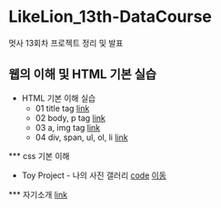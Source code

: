 # LikeLion_13th-DataCourse
멋사 13회차 프로젝트 정리 및 발표

## 웹의 이해 및 HTML 기본 실습
  * HTML 기본 이해 실습
    * 01 title tag [link](https://github.com/subineejung/LikeLion_13th-DataCourse/blob/main/web_html/01_html_title.html)
    * 02 body, p tag [link](https://github.com/subineejung/LikeLion_13th-DataCourse/blob/main/web_html/02_html_body.html)
    * 03 a, img tag [link](https://github.com/subineejung/LikeLion_13th-DataCourse/blob/main/web_html/03_html_link_img.html)
    * 04 div, span, ul, ol, li [link](https://github.com/subineejung/LikeLion_13th-DataCourse/blob/main/web_html/04_html_div_span.html)

*** css 기본 이해
  * Toy Project - 나의 사진 갤러리 [code](https://github.com/subineejung/LikeLion_13th-DataCourse/blob/main/02_css_gallery/14_img_gallery.html)   [이동](https://subineejung.github.io/LikeLion_13th-DataCourse/02_css_gallery/14_img_gallery.html)
  
*** 자기소개 [link](https://github.com/subineejung/LikeLion_13th-DataCourse/blob/main/%EC%83%88%20%ED%8F%B4%EB%8D%94/01_main.html)
